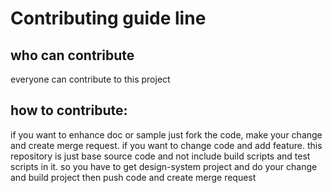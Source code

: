 # Contributing guide line
## who can contribute
everyone can contribute to this project
## how to contribute:
if you want to enhance doc or sample
just fork the code, make your change and create merge request.
if you want to change code and add feature. this repository is just base source code and not include build scripts and test scripts in it. so you have to get design-system project and do your change and build project then push code and create merge request
